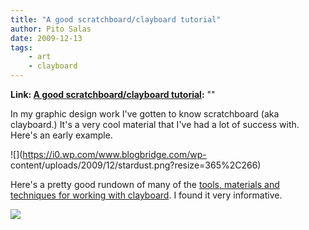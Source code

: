 ```yaml
---
title: "A good scratchboard/clayboard tutorial"
author: Pito Salas
date: 2009-12-13
tags:
    - art
    - clayboard
---
```


**Link: [A good scratchboard/clayboard tutorial](None):** ""

In my graphic design work I've gotten to know scratchboard (aka clayboard.)
It's a very cool material that I've had a lot of success with. Here's an early
example.

![](https://i0.wp.com/www.blogbridge.com/wp-
content/uploads/2009/12/stardust.png?resize=365%2C266)

Here's a pretty good rundown of many of the [tools, materials and techniques
for working with
clayboard](<http://www.scratchboard.org/russhowto/index.html>). I found it
very informative.

![](https://i0.wp.com/img.zemanta.com/pixy.gif?w=584)


